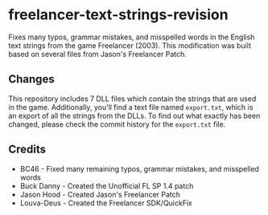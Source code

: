 # freelancer-text-strings-revision
Fixes many typos, grammar mistakes, and misspelled words in the English text strings from the game Freelancer (2003). This modification was built based on several files from Jason's Freelancer Patch.

## Changes
This repository includes 7 DLL files which contain the strings that are used in the game. Additionally, you'll find a text file named `export.txt`, which is an export of all the strings from the DLLs. To find out what exactly has been changed, please check the commit history for the `export.txt` file.

## Credits
* BC46 - Fixed many remaining typos, grammar mistakes, and misspelled words
* Buck Danny - Created the Unofficial FL SP 1.4 patch
* Jason Hood - Created Jason's Freelancer Patch
* Louva-Deus - Created the Freelancer SDK/QuickFix
